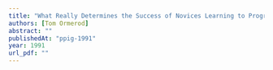 ```yaml
---
title: "What Really Determines the Success of Novices Learning to Program?"
authors: [Tom Ormerod]
abstract: ""
publishedAt: "ppig-1991"
year: 1991
url_pdf: ""
---
```

